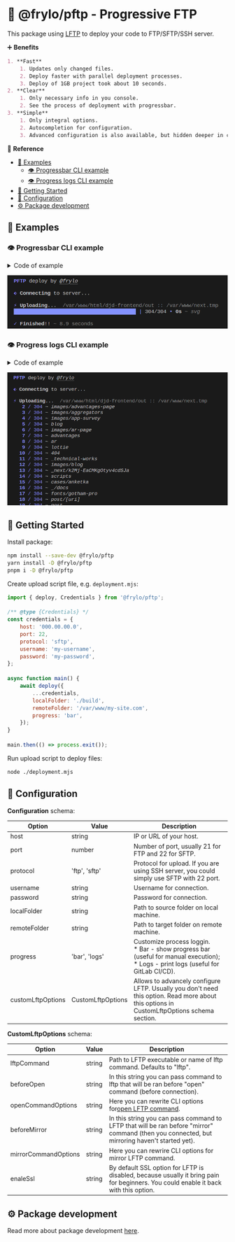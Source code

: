 # 🚀 @frylo/pftp - Progressive FTP

This package using [LFTP](https://lftp.yar.ru/) to deploy your code to FTP/SFTP/SSH server.

➕ **Benefits**

```md
1. **Fast**
	1. Updates only changed files.
	2. Deploy faster with parallel deployment processes.
	3. Deploy of 1GB project took about 10 seconds.
2. **Clear**
	1. Only necessary info in you console.
	2. See the process of deployment with progressbar.
3. **Simple**
	1. Only integral options.
	2. Autocompletion for configuration.
	3. Advanced configuration is also available, but hidden deeper in config.
```

🔗 **Reference**

  - [🎁 Examples](#🎁-examples)
    - [👁️ Progressbar CLI example](#👁️-progressbar-cli-example)
    - [👁️ Progress logs CLI example](#👁️-progress-logs-cli-example)
  - [🏁 Getting Started](#🏁-getting-started)
  - [🔑 Configuration](#🔑-configuration)
  - [⚙️ Package development](#⚙️-package-development)

## 🎁 Examples
### 👁️ Progressbar CLI example

<details><summary>Code of example</summary>

```js
const process = require('process');
const { deploy } = require('../lib/index.js');
const { credentials, folders } = require('./credentials.js');

async function main() {
	await deploy({
		host: '000.00.00.0',
		port: 22,
		protocol: 'sftp',
		username: 'my-username',
		password: 'my-password',

		progress: 'bar', // << This option change the view

		localFolder: './build',
		remoteFolder: '/var/www/my-site.com',
	});
}

main()
	.then(() => process.exit())
	.catch((error) => console.error(error));
```
</details>

![Progressbar PFTP](./readme/progressbar.png)

### 👁️ Progress logs CLI example

<details><summary>Code of example</summary>

```js
const process = require('process');
const { deploy } = require('../lib/index.js');
const { credentials, folders } = require('./credentials.js');

async function main() {
	await deploy({
		host: '000.00.00.0',
		port: 22,
		protocol: 'sftp',
		username: 'my-username',
		password: 'my-password',

		progress: 'logs', // << This option change the view

		localFolder: './build',
		remoteFolder: '/var/www/my-site.com',
	});
}

main()
	.then(() => process.exit())
	.catch((error) => console.error(error));
```
</details>

![Progress logs PFTP](./readme/progress-logs.png)

## 🏁 Getting Started

Install package:

```zsh
npm install --save-dev @frylo/pftp
yarn install -D @frylo/pftp
pnpm i -D @frylo/pftp
```

Create upload script file, e.g. `deployment.mjs`:

```js
import { deploy, Credentials } from '@frylo/pftp';

/** @type {Credentials} */
const credentials = {
	host: '000.00.00.0',
	port: 22,
	protocol: 'sftp',
	username: 'my-username',
	password: 'my-password',
};

async function main() {
	await deploy({
		...credentials,
		localFolder: './build',
		remoteFolder: '/var/www/my-site.com',
		progress: 'bar',
	});
}

main.then(() => process.exit());
```

Run upload script to deploy files:

```bash
node ./deployment.mjs
```

## 🔑 Configuration

**Configuration** schema:

| Option            | Value             | Description                                                                                                                                 |
| ----------------- | ----------------- | ------------------------------------------------------------------------------------------------------------------------------------------- |
| host              | string            | IP or URL of your host.                                                                                                                     |
| port              | number            | Number of port, usually 21 for FTP and 22 for SFTP.                                                                                         |
| protocol          | 'ftp', 'sftp'     | Protocol for upload. If you are using SSH server, you could simply use SFTP with 22 port.                                                   |
| username          | string            | Username for connection.                                                                                                                    |
| password          | string            | Password for connection.                                                                                                                    |
| localFolder       | string            | Path to source folder on local machine.                                                                                                     |
| remoteFolder      | string            | Path to target folder on remote machine.                                                                                                    |
| progress          | 'bar', 'logs'     | Customize process loggin.<br />* Bar - show progress bar (useful for manual execution);<br />* Logs - print logs (useful for GitLab CI/CD). |
| customLftpOptions | CustomLftpOptions | Allows to advancely configure LFTP. Usually you don't need this option. Read more about this options in CustomLftpOptions schema section.   |

**CustomLftpOptions** schema:

| Option               | Value  | Description                                                                                                                                   |
| -------------------- | ------ | --------------------------------------------------------------------------------------------------------------------------------------------- |
| lftpCommand          | string | Path to LFTP executable or name of lftp command. Defaults to "lftp".                                                                          |
| beforeOpen           | string | In this string you can pass command to lftp that will be ran before "open" command (before connection).                                       |
| openCommandOptions   | string | Here you can rewrite CLI options for[open LFTP command](https://lftp.yar.ru/lftp-man.html).                                                      |
| beforeMirror         | string | In this string you can pass command to LFTP that will be ran before "mirror" command (then you connected, but mirroring haven't started yet). |
| mirrorCommandOptions | string | Here you can rewrire CLI options for mirror LFTP command.                                                                                     |
| enaleSsl             | string | By default SSL option for LFTP is disabled, because usually it bring pain for beginners. You could enable it back with this option.           |

## ⚙️ Package development

Read more about package development [here](./readme/package-development.md).
